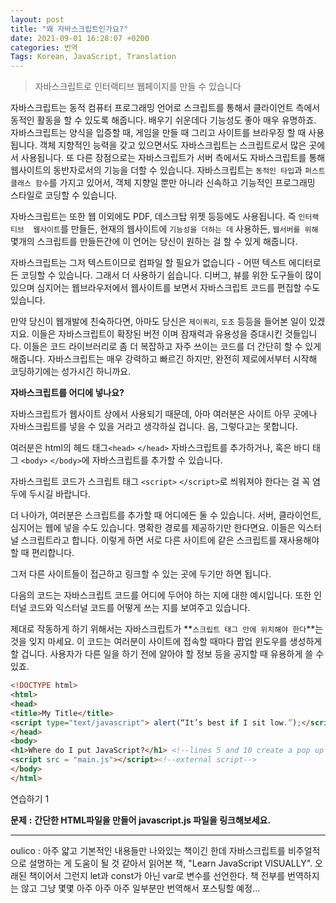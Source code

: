 ```yaml
---
layout: post
title: "왜 자바스크립트인가요?"
date: 2021-09-01 16:28:07 +0200
categories: 번역
Tags: Korean, JavaScript, Translation
---
```


> 자바스크립트로 인터랙티브 웹페이지를 만들 수 있습니다

자바스크립트는 동적 컴퓨터 프로그래밍 언어로 스크립트를 통해서 클라이언트 측에서  동적인 활동을 할 수 있도록 해줍니다. 배우기 쉬운데다 기능성도 좋아 매우 유명하죠. 자바스크립트는 양식을 입증할 때, 게임을  만들 때 그리고 사이트를 브라우징 할 때 사용됩니다. 객체 지향적인 능력을 갖고 있으면서도 자바스크립트는 스크립트로서 많은 곳에서 사용됩니다. 또 다른 장점으로는 자바스크립트가 서버 측에서도 자바스크립트를 통해 웹사이트의 동반자로서의 기능을 더할 수  있습니다. 자바스크립트는 `동적인 타입`과 `퍼스트 클래스 함수`를 가지고 있어서, 객체 지향일 뿐만 아니라 신속하고 기능적인 프로그래밍 스타일로 코딩할 수 있습니다. 

자바스크립트는 또한 웹 이외에도 PDF, 데스크탑 위젯 등등에도 사용됩니다. 즉 `인터랙티브  웹사이트`를 만들든, 현재의 웹사이트에 `기능성을 더하는 데` 사용하든, `웹서버를 위해` 몇개의 스크립트를 만들든간에 이 언어는 당신이  원하는 걸 할 수 있게 해줍니다.

 

 자바스크립트는 그저 텍스트이므로 컴파일 할 필요가 없습니다 - 어떤 텍스트 에디터로든 코딩할 수 있습니다. 그래서 더 사용하기 쉽습니다. 디버그, 뷰를 위한 도구들이 많이 있으며 심지어는 웹브라우저에서 웹사이트를 보면서 자바스크립트 코드를 편집할 수도 있습니다.

 

 만약 당신이 웹개발에 친숙하다면, 아마도 당신은 `제이쿼리`, `도조` 등등을 들어본  일이 있겠지요. 이들은 자바스크립트이 확장된 버전 이며 잠재력과 유용성을 증대시킨 것들입니다. 이들은 코드 라이브러리로 좀 더 복잡하고 자주 쓰이는 코드를 더 간단히 할 수 있게 해줍니다. 자바스크립트는 매우 강력하고 빠르긴 하지만, 완전히 제로에서부터 시작해 코딩하기에는 성가시긴 하니까요.

 

**자바스크립트를 어디에 넣나요?**

 

 자바스크립트가 웹사이트 상에서 사용되기 때문데, 아마 여러분은 사이트 아무 곳에나 자바스크립트를 넣을 수 있을 거라고 생각하실 겁니다. 음, 그렇다고는 못합니다.

여러분은 html의 헤드 태그`<head>` `</head>` 자바스크립트를 추가하거나, 혹은 바디 태그 `<body>` `</body>`에 자바스크립트를 추가할 수 있습니다.

 자바스크립트 코드가 스크립트 태그 `<script>` `</script>`로 씌워져야 한다는 걸 꼭 염두에 두시길 바랍니다.

더 나아가, 여러분은 스크립트를 추가할 때 어디에든 둘 수 있습니다. 서버,  클라이언트, 심지어는 웹에 넣을 수도 있습니다. 명확한 경로를 제공하기만 한다면요. 이들은 익스터널 스크립트라고 합니다. 이렇게  하면 서로 다른 사이트에 같은 스크립트를 재사용해야할 때 편리합니다.

 그저 다른 사이트들이 접근하고 링크할 수 있는 곳에 두기만 하면 됩니다.

다음의 코드는 자바스크립트 코드를 어디에 두어야 하는 지에 대한 예시입니다. 또한 인터널 코드와 익스터널 코드를 어떻게 쓰는 지를 보여주고 있습니다.

 제대로 작동하게 하기 위해서는 자바스크립트가 **`스크립트 태그 안에 위치해야 한다`**는 것을 잊지 마세요. 이 코드는 여러분이 사이트에 접속할 때마다 팝업 윈도우를 생성하게 할 겁니다. 사용자가 다른 일을 하기 전에 알아야 할 정보 등을 공지할 때 유용하게 쓸 수 있죠.

 

```html
<!DOCTYPE html>
<html> 
<head> 
<title>My Title</title>
<script type="text/javascript"> alert(“It’s best if I sit low.”);</script> 
</head>
<body> 
<h1>Where do I put JavaScript?</h1> <!--lines 5 and 10 create a pop up with a message--> 
<script src = "main.js"></script><!--external script--> 
</body> 
</html> 
```

 

연습하기 1



**문제** **:** **간단한 HTML파일을 만들어 javascript.js 파일을 링크해보세요.**





---

oulico : 아주 얇고 기본적인 내용들만 나와있는 책이긴 한데 자바스크립트를 비주얼적으로 설명하는 게 도움이 될 것 같아서 읽어본 책, "Learn JavaScript VISUALLY". 오래된 책이어서 그런지 let과 const가 아닌 var로 변수를 선언한다. 책 전부를 번역하지는 않고 그냥 몇몇 아주 아주 아주 일부분만 번역해서 포스팅할 예정...